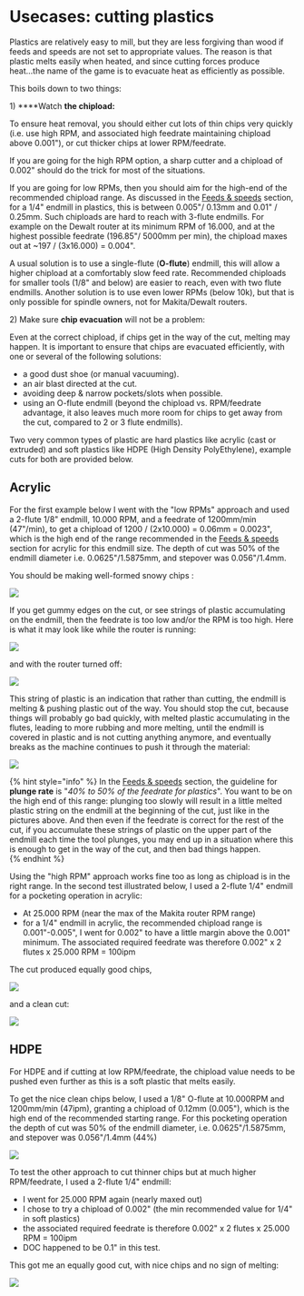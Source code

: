 # Usecases: cutting plastics

Plastics are relatively easy to mill, but they are less forgiving than wood if feeds and speeds are not set to appropriate values. The reason is that plastic melts easily when heated, and since cutting forces produce heat...the name of the game is to evacuate heat as efficiently as possible.

This boils down to two things:

1\) ****Watch **the chipload:**

To ensure heat removal, you should either cut lots of thin chips very quickly \(i.e. use high RPM, and associated high feedrate maintaining chipload above 0.001"\), or cut thicker chips at lower RPM/feedrate.

If you are going for the high RPM option, a sharp cutter and a chipload of 0.002" should do the trick for most of the situations.

If you are going for low RPMs, then you should aim for the high-end of the recommended chipload range. As discussed in the [Feeds & speeds](feeds-and-speeds-basics.md#shapeoko-chiploads-guideline) section, for a 1/4" endmill in plastics, this is between 0.005"/ 0.13mm and 0.01" / 0.25mm. Such chiploads are hard to reach with 3-flute endmills. For example on the Dewalt router at its minimum RPM of 16.000, and at the highest possible feedrate \(196.85"/ 5000mm per min\), the chipload maxes out at ~197 / \(3x16.000\) = 0.004".

A usual solution is to use a single-flute \(**O-flute**\) endmill, this will allow a higher chipload at a comfortably slow feed rate. Recommended chiploads for smaller tools \(1/8" and below\) are easier to reach, even with two flute endmills. Another solution is to use even lower RPMs \(below 10k\), but that is only possible for spindle owners, not for Makita/Dewalt routers.

2\) Make sure **chip evacuation** will not be a problem:

Even at the correct chipload, if chips get in the way of the cut, melting may happen. It is important to ensure that chips are evacuated efficiently, with one or several of the following solutions:

* a good dust shoe \(or manual vacuuming\).
* an air blast directed at the cut.
* avoiding deep & narrow pockets/slots when possible.
* using an O-flute endmill \(beyond the chipload vs. RPM/feedrate advantage, it also leaves much more room for chips to get away from the cut, compared to 2 or 3 flute endmills\).

Two very common types of plastic are hard plastics like acrylic \(cast or extruded\) and soft plastics like HDPE \(High Density PolyEthylene\), example cuts for both are provided below.

## Acrylic

For the first example below I went with the "low RPMs" approach and used a 2-flute 1/8" endmill, 10.000 RPM, and a feedrate of 1200mm/min \(47"/min\), to get a chipload of 1200 / \(2x10.000\) = 0.06mm = 0.0023", which is the high end of the range recommended in the [Feeds & speeds](feeds-and-speeds-basics.md) section for acrylic for this endmill size. The depth of cut was 50% of the endmill diameter i.e. 0.0625"/1.5875mm, and stepover was 0.056"/1.4mm.

You should be making well-formed snowy chips :

![](.gitbook/assets/acrylic_chips.png)

If you get gummy edges on the cut, or see strings of plastic accumulating on the endmill, then the feedrate is too low and/or the RPM is too high. Here is what it may look like while the router is running:

![](.gitbook/assets/stringy_endmill_rotation.png)

and with the router turned off:

![](.gitbook/assets/stringy_endmill_still.png)

This string of plastic is an indication that rather than cutting, the endmill is melting & pushing plastic out of the way. You should stop the cut, because things will probably go bad quickly, with melted plastic accumulating in the flutes, leading to more rubbing and more melting, until the endmill is covered in plastic and is not cutting anything anymore, and eventually breaks as the machine continues to push it through the material:

![](.gitbook/assets/broken_bit_1_5mm.png)

{% hint style="info" %}
In the [Feeds & speeds](feeds-and-speeds-basics.md#plunge-rate) section, the guideline for **plunge rate** is "_40% to 50% of the feedrate for plastics_". You want to be on the high end of this range: plunging too slowly will result in a little melted plastic string on the endmill at the beginning of the cut, just like in the pictures above. And then even if the feedrate is correct for the rest of the cut, if you accumulate these strings of plastic on the upper part of the endmill each time the tool plunges, you may end up in a situation where this is enough to get in the way of the cut, and then bad things happen.  
{% endhint %}

Using the "high RPM" approach works fine too as long as chipload is in the right range. In the second test illustrated below, I used a 2-flute 1/4" endmill for a pocketing operation in acrylic:

* At 25.000 RPM \(near the max of the Makita router RPM range\)
* for a 1/4" endmill in acrylic, the recommended chipload range is 0.001"-0.005", I went for 0.002" to have a little margin above the 0.001" minimum. The associated required feedrate was therefore 0.002" x 2 flutes x 25.000 RPM = 100ipm

The cut produced equally good chips,

![](.gitbook/assets/acrylic_25k_chips.png)

and a clean cut:

![](.gitbook/assets/acrylic_25k_pocket.png)

## HDPE

For HDPE and if cutting at low RPM/feedrate, the chipload value needs to be pushed even further as this is a soft plastic that melts easily.

To get the nice clean chips below, I used a 1/8" O-flute at 10.000RPM and 1200mm/min \(47ipm\), granting a chipload of 0.12mm \(0.005"\), which is the high end of the recommended starting range. For this pocketing operation the depth of cut was 50% of the endmill diameter, i.e. 0.0625"/1.5875mm, and stepover was 0.056"/1.4mm \(44%\)

![](.gitbook/assets/hdpe_chips.png)

To test the other approach to cut thinner chips but at much higher RPM/feedrate, I used a 2-flute 1/4" endmill:

* I went for 25.000 RPM again \(nearly maxed out\)
* I chose to try a chipload of 0.002" \(the min recommended value for 1/4" in soft plastics\)
* the associated required feedrate is therefore 0.002" x 2 flutes x 25.000 RPM = 100ipm
* DOC happened to be 0.1" in this test.

This got me an equally good cut, with nice chips and no sign of melting:

![](.gitbook/assets/hdpe_25k_100ipm.png)


